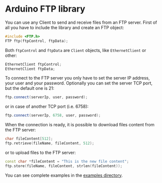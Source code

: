 # Arduino FTP library

You can use any Client to send and receive files from an FTP server. First of all you have to include the library and create an FTP object:
```c++
#include <FTP.h>
FTP ftp(ftpControl, ftpData);
```

Both `ftpControl` and `ftpData` are `Client` objects, like `EthernetClient` or other:
```c++
EthernetClient ftpControl;
EthernetClient ftpData;
```

To connect to the FTP server you only have to set the server IP address, your user and your password. Optionally you can set the server TCP port, but the default one is 21:
```c++
ftp.connect(serverIp, user, password);
```
or in case of another TCP port (i.e. 6758):
```c++
ftp.connect(serverIp, 6758, user, password);
```

When the connection is ready, it is possible to download files content from the FTP server:
```c++
char fileContent[512];
ftp.retrieve(fileName, fileContent, 512);
```
or to upload files to the FTP server:
```c++
const char *fileContent = "This is the new file content";
ftp.store(fileName, fileContent, strlen(fileContent));
```

You can see complete examples in the [examples directory](/examples).
